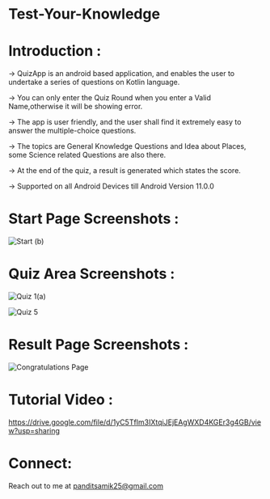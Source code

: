 # Test-Your-Knowledge

# Introduction : 
-> QuizApp is an android based application, and enables the user to undertake a series of questions on Kotlin language.

-> You can only enter the Quiz Round when you enter a Valid Name,otherwise it will be showing error.

-> The app is user friendly, and the user shall find it extremely easy to answer the multiple-choice questions.

-> The topics are General Knowledge Questions and Idea about Places, some Science related Questions are also there.

-> At the end of the quiz, a result is generated which states the score.

-> Supported on all Android Devices till Android Version 11.0.0

# Start Page Screenshots :
![Start (b)](https://user-images.githubusercontent.com/91545371/185746937-5f07657b-3cd3-4499-880b-411b9410c65b.jpg)

# Quiz Area Screenshots :
![Quiz 1(a)](https://user-images.githubusercontent.com/91545371/185746959-c648b428-a1f6-42fb-8089-372c90da3431.jpg)

![Quiz 5](https://user-images.githubusercontent.com/91545371/185746973-4ecaccfc-51a0-410d-8cdb-a05af91b1308.jpg)

# Result Page Screenshots :
![Congratulations Page](https://user-images.githubusercontent.com/91545371/185747050-46dd4dc3-4f15-488c-9246-88071a495b88.jpg)

# Tutorial Video :
https://drive.google.com/file/d/1yC5TfIm3IXtqiJEjEAgWXD4KGEr3g4GB/view?usp=sharing

# Connect:
Reach out to me at panditsamik25@gmail.com
